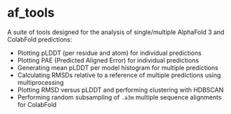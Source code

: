 # af_tools

A suite of tools designed for the analysis of single/multiple AlphaFold 3
and ColabFold predictions:

- Plotting pLDDT (per residue and atom) for individual predictions
- Plotting PAE (Predicted Aligned Error) for individual predictions
- Generating mean pLDDT per model histogram for multiple predictions
- Calculating RMSDs relative to a reference of multiple predictions using multiprocessing
- Plotting RMSD versus pLDDT and performing clustering with HDBSCAN
- Performing random subsampling of ```.a3m``` multiple sequence alignments for ColabFold
